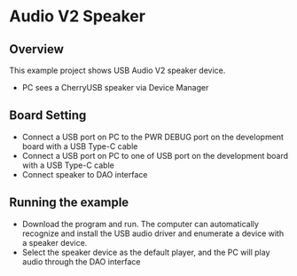 # Audio V2 Speaker

## Overview

This example project shows USB Audio V2 speaker device.

- PC sees a CherryUSB speaker via Device Manager

## Board Setting

- Connect a USB port on PC to the PWR DEBUG port on the development board with a USB Type-C cable
- Connect a USB port on PC to one of USB port on the development board with a USB Type-C cable
- Connect speaker to DAO interface

## Running the example

- Download the program and run. The computer can automatically recognize and install the USB audio driver and enumerate a device with a speaker device.
- Select the speaker device as the default player, and the PC will play audio through the DAO interface